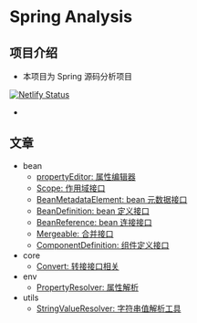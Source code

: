 # Spring Analysis 
## 项目介绍
- 本项目为 Spring 源码分析项目

[![Netlify Status](https://api.netlify.com/api/v1/badges/7d4d612b-0d73-47e7-a4bf-2c8e9da26bbb/deploy-status)](https://app.netlify.com/sites/huifer-spring-analysis/deploys)
- [Netlify]: https://huifer-spring-analysis.netlify.app/
## 文章
- bean
    - [propertyEditor: 属性编辑器](./docs/beans/propertyEditor/Readme.md)
    - [Scope: 作用域接口](/docs/beans/Scope/Readme.md)
    - [BeanMetadataElement: bean 元数据接口](/docs/beans/BeanMetadataElement/Readme.md)
    - [BeanDefinition: bean 定义接口](/docs/beans/BeanDefinition/Readme.md)
    - [BeanReference: bean 连接接口](/docs/beans/BeanMetadataElement/BeanReference/Spring-BeanReference.md)
    - [Mergeable: 合并接口](/docs/beans/BeanMetadataElement/Mergeable/Readme.md)
    - [ComponentDefinition: 组件定义接口](/docs/beans/ComponentDefinition/Readme.md)
- core
    - [Convert: 转接接口相关](/docs/core/convert/Readme.md)
- env
    - [PropertyResolver: 属性解析](/docs/env/PropertyResolver/Readme.md)
- utils
    - [StringValueResolver: 字符串值解析工具](/docs/utils/StringValueResolver/Readme.md)